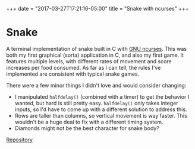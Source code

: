 +++
date = "2017-03-27T17:21:16-05:00"
title = "Snake with ncurses"
+++


# Snake

A terminal implementation of snake built in C with [GNU ncurses](https://www.gnu.org/software/ncurses/). This was both my first graphical (sorta) application in C, and also my first game. It features multiple levels, with different rates of movement and score increases per food consumed. As far as I can tell, the rules I've implemented are consistent with typical snake games.

There were a few minor things I didn't love and would consider changing:

* I manipulated `halfdelay()` (combined with a timer) to get the behavior I wanted, but hard is still pretty easy. `halfdelay()` only takes integer inputs, so I'd have to come up with a different solution to address this.
* Rows are taller than columns, so vertical movement is way faster. This wouldn't be a huge deal to fix with a different timing system.
* Diamonds might not be the best character for snake body?

[Repository](https://github.com/mtn/snake)


